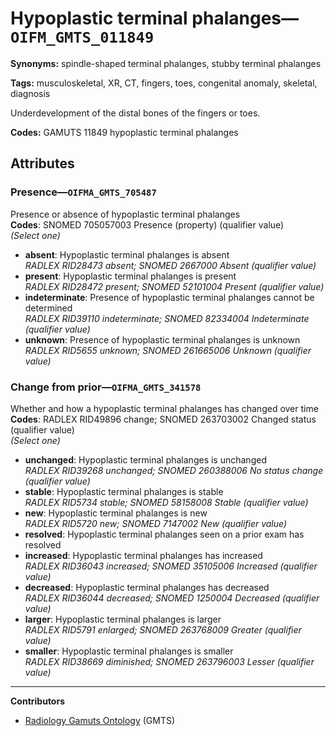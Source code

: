 # Hypoplastic terminal phalanges—`OIFM_GMTS_011849`

**Synonyms:** spindle-shaped terminal phalanges, stubby terminal phalanges

**Tags:** musculoskeletal, XR, CT, fingers, toes, congenital anomaly, skeletal, diagnosis

Underdevelopment of the distal bones of the fingers or toes.

**Codes:** GAMUTS 11849 hypoplastic terminal phalanges

## Attributes

### Presence—`OIFMA_GMTS_705487`

Presence or absence of hypoplastic terminal phalanges  
**Codes**: SNOMED 705057003 Presence (property) (qualifier value)  
*(Select one)*

- **absent**: Hypoplastic terminal phalanges is absent  
_RADLEX RID28473 absent; SNOMED 2667000 Absent (qualifier value)_
- **present**: Hypoplastic terminal phalanges is present  
_RADLEX RID28472 present; SNOMED 52101004 Present (qualifier value)_
- **indeterminate**: Presence of hypoplastic terminal phalanges cannot be determined  
_RADLEX RID39110 indeterminate; SNOMED 82334004 Indeterminate (qualifier value)_
- **unknown**: Presence of hypoplastic terminal phalanges is unknown  
_RADLEX RID5655 unknown; SNOMED 261665006 Unknown (qualifier value)_

### Change from prior—`OIFMA_GMTS_341578`

Whether and how a hypoplastic terminal phalanges has changed over time  
**Codes**: RADLEX RID49896 change; SNOMED 263703002 Changed status (qualifier value)  
*(Select one)*

- **unchanged**: Hypoplastic terminal phalanges is unchanged  
_RADLEX RID39268 unchanged; SNOMED 260388006 No status change (qualifier value)_
- **stable**: Hypoplastic terminal phalanges is stable  
_RADLEX RID5734 stable; SNOMED 58158008 Stable (qualifier value)_
- **new**: Hypoplastic terminal phalanges is new  
_RADLEX RID5720 new; SNOMED 7147002 New (qualifier value)_
- **resolved**: Hypoplastic terminal phalanges seen on a prior exam has resolved  
- **increased**: Hypoplastic terminal phalanges has increased  
_RADLEX RID36043 increased; SNOMED 35105006 Increased (qualifier value)_
- **decreased**: Hypoplastic terminal phalanges has decreased  
_RADLEX RID36044 decreased; SNOMED 1250004 Decreased (qualifier value)_
- **larger**: Hypoplastic terminal phalanges is larger  
_RADLEX RID5791 enlarged; SNOMED 263768009 Greater (qualifier value)_
- **smaller**: Hypoplastic terminal phalanges is smaller  
_RADLEX RID38669 diminished; SNOMED 263796003 Lesser (qualifier value)_

---

**Contributors**

- [Radiology Gamuts Ontology](https://gamuts.net/) (GMTS)